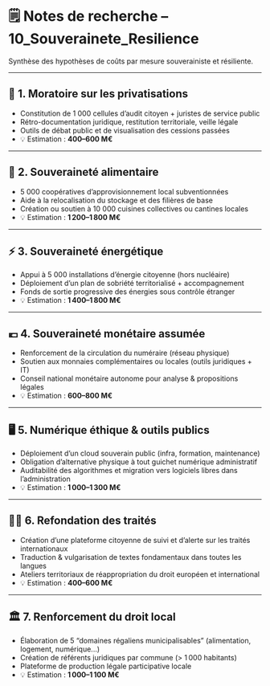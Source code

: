 # 🗒️ Notes de recherche – 10_Souverainete_Resilience

Synthèse des hypothèses de coûts par mesure souverainiste et résiliente.

---

## 🧾 1. Moratoire sur les privatisations

- Constitution de 1 000 cellules d’audit citoyen + juristes de service public  
- Rétro-documentation juridique, restitution territoriale, veille légale  
- Outils de débat public et de visualisation des cessions passées  
- 💡 Estimation : **400–600 M€**

---

## 🌾 2. Souveraineté alimentaire

- 5 000 coopératives d’approvisionnement local subventionnées  
- Aide à la relocalisation du stockage et des filières de base  
- Création ou soutien à 10 000 cuisines collectives ou cantines locales  
- 💡 Estimation : **1 200–1 800 M€**

---

## ⚡ 3. Souveraineté énergétique

- Appui à 5 000 installations d’énergie citoyenne (hors nucléaire)  
- Déploiement d’un plan de sobriété territorialisé + accompagnement  
- Fonds de sortie progressive des énergies sous contrôle étranger  
- 💡 Estimation : **1 400–1 800 M€**

---

## 💶 4. Souveraineté monétaire assumée

- Renforcement de la circulation du numéraire (réseau physique)  
- Soutien aux monnaies complémentaires ou locales (outils juridiques + IT)  
- Conseil national monétaire autonome pour analyse & propositions légales  
- 💡 Estimation : **600–800 M€**

---

## 🖥️ 5. Numérique éthique & outils publics

- Déploiement d’un cloud souverain public (infra, formation, maintenance)  
- Obligation d’alternative physique à tout guichet numérique administratif  
- Auditabilité des algorithmes et migration vers logiciels libres dans l’administration  
- 💡 Estimation : **1 000–1 300 M€**

---

## 🧑‍⚖️ 6. Refondation des traités

- Création d’une plateforme citoyenne de suivi et d’alerte sur les traités internationaux  
- Traduction & vulgarisation de textes fondamentaux dans toutes les langues  
- Ateliers territoriaux de réappropriation du droit européen et international  
- 💡 Estimation : **400–600 M€**

---

## 🏛️ 7. Renforcement du droit local

- Élaboration de 5 “domaines régaliens municipalisables” (alimentation, logement, numérique...)  
- Création de référents juridiques par commune (> 1 000 habitants)  
- Plateforme de production légale participative locale  
- 💡 Estimation : **1 000–1 100 M€**
